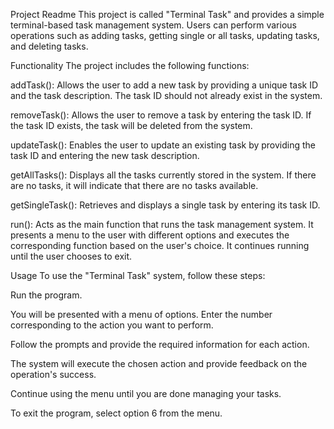 Project Readme
This project is called "Terminal Task" and provides a simple terminal-based task management system. Users can perform various operations such as adding tasks, getting single or all tasks, updating tasks, and deleting tasks.

Functionality
The project includes the following functions:

addTask(): Allows the user to add a new task by providing a unique task ID and the task description. The task ID should not already exist in the system.

removeTask(): Allows the user to remove a task by entering the task ID. If the task ID exists, the task will be deleted from the system.

updateTask(): Enables the user to update an existing task by providing the task ID and entering the new task description.

getAllTasks(): Displays all the tasks currently stored in the system. If there are no tasks, it will indicate that there are no tasks available.

getSingleTask(): Retrieves and displays a single task by entering its task ID.

run(): Acts as the main function that runs the task management system. It presents a menu to the user with different options and executes the corresponding function based on the user's choice. It continues running until the user chooses to exit.

Usage
To use the "Terminal Task" system, follow these steps:

Run the program.

You will be presented with a menu of options. Enter the number corresponding to the action you want to perform.

Follow the prompts and provide the required information for each action.

The system will execute the chosen action and provide feedback on the operation's success.

Continue using the menu until you are done managing your tasks.

To exit the program, select option 6 from the menu.
